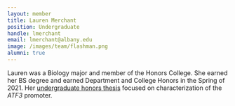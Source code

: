 ```yaml
---
layout: member
title: Lauren Merchant
position: Undergraduate
handle: lmerchant
email: lmerchant@albany.edu
image: /images/team/flashman.png
alumni: true
---
```


Lauren was a Biology major and member of the Honors College. She earned her BS degree and earned Department and College Honors in the Spring of 2021. Her [undergraduate honors thesis]( https://scholarsarchive.library.albany.edu/honorscollege_biology/71 ) focused on characterization of the *ATF3* promoter. 
